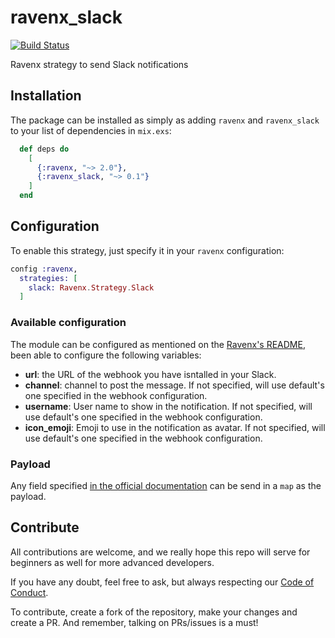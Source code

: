 # ravenx_slack
[![Build Status](https://travis-ci.org/acutario/ravenx_slack.svg?branch=master)](https://travis-ci.org/acutario/ravenx_slack)

Ravenx strategy to send Slack notifications

## Installation

The package can be installed as simply as adding `ravenx` and `ravenx_slack` to your list of dependencies in `mix.exs`:

```elixir
  def deps do
    [
      {:ravenx, "~> 2.0"},
      {:ravenx_slack, "~> 0.1"}
    ]
  end
```

## Configuration

To enable this strategy, just specify it in your `ravenx` configuration:

```elixir
config :ravenx,
  strategies: [
    slack: Ravenx.Strategy.Slack
  ]
```

### Available configuration

The module can be configured as mentioned on the
[Ravenx's README](https://github.com/acutario/ravenx/blob/master/README.md),
been able to configure the following variables:

- **url**: the URL of the webhook you have isntalled in your Slack.
- **channel**: channel to post the message. If not specified, will use default's one specified in the webhook configuration.
- **username**: User name to show in the notification. If not specified, will use default's one specified in the webhook configuration.
- **icon_emoji**: Emoji to use in the notification as avatar. If not specified, will use default's one specified in the webhook configuration.

### Payload

Any field specified
[in the official documentation](https://api.slack.com/incoming-webhooks) can be
send in a `map` as the payload.

## Contribute

All contributions are welcome, and we really hope this repo will serve for beginners as well for more advanced developers.

If you have any doubt, feel free to ask, but always respecting our [Code of Conduct](https://github.com/acutario/ravenx_slack/blob/master/CODE_OF_CONDUCT.md).

To contribute, create a fork of the repository, make your changes and create a PR. And remember, talking on PRs/issues is a must!
